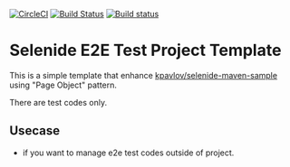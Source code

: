 [![CircleCI](https://circleci.com/gh/kochoru/selenide-e2e-test-template.svg?style=svg)](https://circleci.com/gh/kochoru/selenide-e2e-test-template) [![Build Status](https://travis-ci.org/kochoru/selenide-e2e-test-template.svg?branch=master)](https://travis-ci.org/kochoru/selenide-e2e-test-template) [![Build status](https://ci.appveyor.com/api/projects/status/ya2m4ekt05ugu1ww/branch/master?svg=true)](https://ci.appveyor.com/project/kochoru/selenide-e2e-test-template/branch/master)
# Selenide E2E Test Project Template

This is a simple template that enhance [kpavlov/selenide-maven-sample](https://github.com/kpavlov/selenide-maven-sample) using "Page Object" pattern.

There are test codes only.

## Usecase

* if you want to manage e2e test codes outside of project.